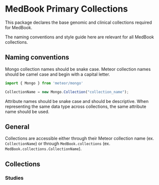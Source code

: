 # MedBook Primary Collections

This package declares the base genomic and clinical collections required for MedBook.

The naming conventions and style guide here are relevant for all MedBook collections.

## Naming conventions

Mongo collection names should be snake case. Meteor collection names should be camel case and begin with a capital letter.

```js
import { Mongo } from 'meteor/mongo'

CollectionName = new Mongo.Collection("collection_name");
```

Attribute names should be snake case and should be descriptive. When representing the same data type across collections, the same attribute name should be used.

## General

Collections are accessible either through their Meteor collection name (ex. `CollectionName`) or through `MedBook.collections` (ex. `MedBook.collections.CollectionName`).

## Collections

### Studies



<!-- ## Signature score workflow

1. A contrast is imported using Wrangler.
2. The contrast is used to train a signature.
3. The signature is used to generate signature scores for samples.  -->
